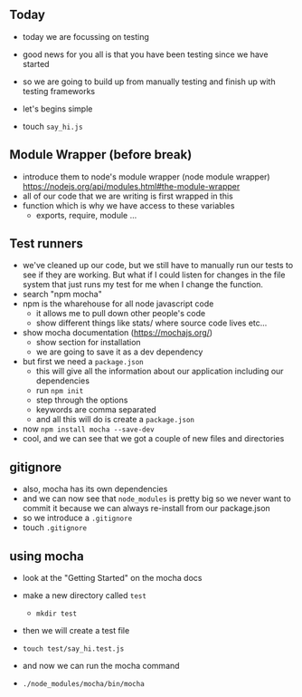 ## Today
- today we are focussing on testing
- good news for you all is that you have been testing since we have started
- so we are going to build up from manually testing and finish up with testing frameworks

- let's begins simple
- touch `say_hi.js`

## Module Wrapper  (before break)
- introduce them to node's module wrapper (node module wrapper) https://nodejs.org/api/modules.html#the-module-wrapper
- all of our code that we are writing is first wrapped in this 
- function which is why we have access to these variables
  - exports, require, module ...

## Test runners
- we've cleaned up our code, but we still have to manually run our tests to see if they are working. But what if I could listen for changes in the file system that just runs my test for me when I change the function.
- search "npm mocha"
- npm is the wharehouse for all node javascript code
  - it allows me to pull down other people's code
  - show different things like stats/ where source code lives etc...
- show mocha documentation (https://mochajs.org/)
  - show section for installation
  - we are going to save it as a dev dependency
- but first we need a `package.json`
  - this will give all the information about our application including our dependencies
  - run `npm init`
  - step through the options
  - keywords are comma separated
  - and all this will do is create a `package.json`
- now `npm install mocha --save-dev`
- cool, and we can see that we got a couple of new files and directories

## gitignore
- also, mocha has its own dependencies
- and we can now see that `node_modules` is pretty big so we never want to commit it because we can always re-install from our package.json
- so we introduce a `.gitignore`
- touch `.gitignore`

## using mocha
- look at the "Getting Started" on the mocha docs
- make a new directory called `test`
  - `mkdir test`

- then we will create a test file
- `touch test/say_hi.test.js`
- and now we can run the mocha command 
- `./node_modules/mocha/bin/mocha`

